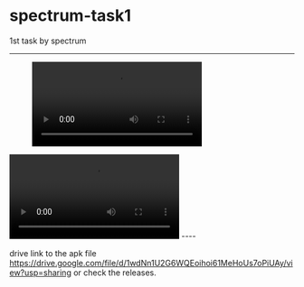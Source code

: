 # spectrum-task1
1st task by spectrum

----
<figure class="video_container">
  <video controls="true" allowfullscreen="true">
    <source src="https://raw.githubusercontent.com/cozian1/spectrum-task1/master/vid.mov" type="video/mp4">
  </video>
</figure>

<video controls>
  <source src="vid.mov" type="video/mp4">
  Your browser does not support the video tag.
</video>
----

drive link to the apk file
https://drive.google.com/file/d/1wdNn1U2G6WQEoihoi61MeHoUs7oPiUAy/view?usp=sharing
or check the releases.
